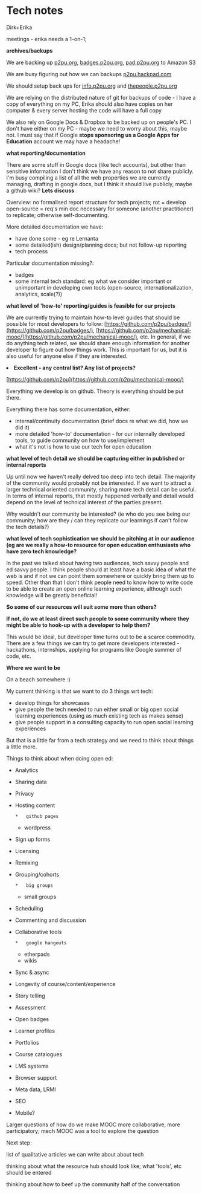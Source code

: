 # Tech notes

Dirk+Erika

meetings - erika needs a 1-on-1; 

**archives/backups**

We are backing up [p2pu.org](http://p2pu.org/), [badges.p2pu.org](http://badges.p2pu.org/), [pad.p2pu.org](http://pad.p2pu.org/) to Amazon S3

We are busy figuring out how we can backups [p2pu.hackpad.com](http://p2pu.hackpad.com/)

We should setup back ups for [info.p2pu.org](http://info.p2pu.org/) and [thepeople.p2pu.org](http://thepeople.p2pu.org/)

We are relying on the distributed nature of git for backups of code - I have a copy of everything on my PC, Erika should also have copies on her computer & every server hosting the code will have a full copy

We also rely on Google Docs & Dropbox to be backed up on people's PC. I don't have either on my PC - maybe we need to worry about this, maybe not. I must say that if Google **stops sponsoring us a Google Apps for Education** account we may have a headache!

**what reporting/documentation**

There are some stuff in Google docs (like tech accounts), but other than sensitive information I don't think we have any reason to not share publicly. I'm busy compiling a list of all the web properties we are currently managing, drafting in google docs, but I think it should live publicly, maybe a github wiki?  **Lets discuss**

Overview: no formalised report structure for tech projects; rot = develop open-source =  req's min doc necessary for someone (another practitioner) to replicate; otherwise self-documenting.  

More detailed documentation we have: 

*   have done some - eg re Lernanta
*   some detailed(ish) design/planning docs; but not follow-up reporting
*   tech process

Particular documentation missing?:

*   badges
*   some internal tech standard: eg what we consider important or unimportant in developing own tools (open-source, internationalization, analytics, scale(?))

**what level of 'how-to' reporting/guides is feasible for our projects**

We are currently trying to maintain how-to level guides that should be possible for most developers to follow: [](https://github.com/p2pu/badges/)[https://github.com/p2pu/badges/](https://github.com/p2pu/badges/), [](https://github.com/p2pu/mechanical-mooc/)[https://github.com/p2pu/mechanical-mooc/](https://github.com/p2pu/mechanical-mooc/), etc. In general, if we do anything tech related, we should share enough information for another developer to figure out how things work. This is important for us, but it is also useful for anyone else if they are interested.
<undefined><li>**Excellent - any central list? Any list of projects?**</li></undefined>

[](https://github.com/p2pu)[https://github.com/p2pu](https://github.com/p2pu/mechanical-mooc/)

Everything we develop is on github. Theory is everything should be put there.

Everything there has some documentation, either:

*   internal/continuity documentation (brief docs re what we did, how we did it)
*   more detailed 'how-to' documentation - for our internally developed tools, to guide community on how to use/implement
*   what it's not is how to use our tech for open education

**what level of tech detail we should be capturing either in published or internal reports**

Up until now we haven't really delved too deep into tech detail. The majority of the community would probably not be interested. If we want to attract a larger technical oriented community, sharing more tech detail can be useful. In terms of internal reports, that mostly happened verbally and detail would depend on the level of technical interest of the parties present. 

Why wouldn't our community be interested? (ie who do you see being our community; how are they / can they replicate our learnings if can't follow the tech details?)

**what level of tech sophistication we should be pitching at in our audience (eg are we really a how-to resource for open education enthusiasts who have zero tech knowledge?**

In the past we talked about having two audiences, tech savvy people and ed savvy people. I think people should at least have a basic idea of what the web is and if not we can point them somewhere or quickly bring them up to speed. Other than that I don't think people need to know how to write code to be able to create an open online learning experience, although such knowledge will be greatly beneficial!

**So some of our resources will suit some more than others?** 

**If not, do we at least direct such people to some community where they might be able to hook-up with a developer to help them?**

This would be ideal, but developer time turns out to be a scarce commodity. There are a few things we can try to get more developers interested - hackathons, internships, applying for programs like Google summer of code, etc.

**Where we want to be**

On a beach somewhere :)

My current thinking is that we want to do 3 things wrt tech:

*   develop things for showcases
*   give people the tech needed to run either small or big open social learning experiences (using as much existing tech as makes sense)
*   give people support in a consulting capacity to run open social learning experiences

But that is a little far from a tech strategy and we need to think about things a little more.

Things to think about when doing open ed:

*   Analytics
*   Sharing data
*   Privacy
*   Hosting content

        *   github pages
    *   wordpress

*   Sign up forms
*   Licensing
*   Remixing
*   Grouping/cohorts

        *   big groups
    *   small groups

*   Scheduling
*   Commenting and discussion
*   Collaborative tools

        *   google hangouts
    *   etherpads
    *   wikis

*   Sync & async
*   Longevity of course/content/experience
*   Story telling
*   Assessment
*   Open badges
*   Learner profiles
*   Portfolios
*   Course catalogues
*   LMS systems
*   Browser support
*   Meta data, LRMI
*   SEO
*   Mobile?

Larger questions of how do we make MOOC more collaborative, more participatory; mech MOOC was a tool to explore the question

Next step:

list of qualitative articles we can write about about tech

thinking about what the resource hub should look like; what 'tools', etc should be entered

thinking about how to beef up the community half of the conversation